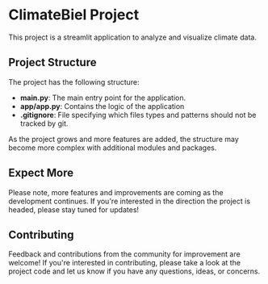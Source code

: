 # ClimateBiel Project

This project is a streamlit application to analyze and visualize climate data.

## Project Structure

The project has the following structure:

- **main.py**: The main entry point for the application.
- **app/app.py**: Contains the logic of the application
- **.gitignore**: File specifying which files types and patterns should not be tracked by git.

As the project grows and more features are added, the structure may become more complex with additional modules and packages.

## Expect More 

Please note, more features and improvements are coming as the development continues. If you're interested in the direction the project is headed, please stay tuned for updates!

## Contributing

Feedback and contributions from the community for improvement are welcome! If you're interested in contributing, please take a look at the project code and let us know if you have any questions, ideas, or concerns.